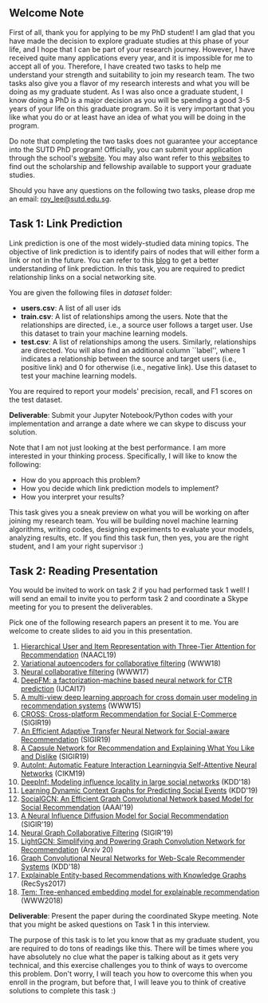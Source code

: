 ## Welcome Note

First of all, thank you for applying to be my PhD student! I am glad that you have made the decision to explore graduate studies at this phase of your life, and I hope that I can be part of your research journey. However, I have received quite many applications every year, and it is impossible for me to accept all of you. Therefore, I have created two tasks to help me understand your strength and suitability to join my research team. The two tasks also give you a flavor of my research interests and what you will be doing as my graduate student. As I was also once a graduate student, I know doing a PhD is a major decision as you will be spending a good 3-5 years of your life on this graduate program. So it is very important that you like what you do or at least have an idea of what you will be doing in the program.

Do note that completing the two tasks does not guarantee your acceptance into the SUTD PhD program! Officially, you can submit your application through the school's [website](https://istd.sutd.edu.sg/education/phd/phd-application-process/). You may also want refer to this [websites](https://www.sutd.edu.sg/Admissions/Graduate/Scholarships) to find out the scholarship and fellowship available to support your graduate studies.

Should you have any questions on the following two tasks, please drop me an email: roy_lee@sutd.edu.sg.

## Task 1: Link Prediction

Link prediction is one of the most widely-studied data mining topics. The objective of link prediction is to identify pairs of nodes that will either form a link or not in the future. You can refer to this [blog](https://www.analyticsvidhya.com/blog/2020/01/link-prediction-how-to-predict-your-future-connections-on-facebook/) to get a better understanding of link prediction. In this task, you are required to predict relationship links on a social networking site.

You are given the following files in *dataset* folder:
*  **users.csv**: A list of all user ids
*  **train.csv**: A list of relationships among the users. Note that the relationships are directed, i.e., a source user follows a target user. Use this dataset to train your machine learning models.
*  **test.csv**: A list of relationships among the users. Similarly, relationships are directed. You will also find an additional column ``label'', where 1 indicates a relationship between the source and target users (i.e., positive link) and 0 for otherwise (i.e., negative link). Use this dataset to test your machine learning models.

You are required to report your models' precision, recall, and F1 scores on the test dataset.

**Deliverable**: Submit your Jupyter Notebook/Python codes with your implementation and arrange a date where we can skype to discuss your solution.

Note that I am not just looking at the best performance. I am more interested in your thinking process. Specifically, I will like to know the following:

*  How do you approach this problem?
*  How you decide which link prediction models to implement?
*  How you interpret your results?

This task gives you a sneak preview on what you will be working on after joining my research team. You will be building novel machine learning algorithms, writing codes, designing experiments to evaluate your models, analyzing results, etc. If you find this task fun, then yes, you are the right student, and I am your right supervisor :)


## Task 2: Reading Presentation

You would be invited to work on task 2 if you had performed task 1 well! I will send an email to invite you to perform task 2 and coordinate a Skype meeting for you to present the deliverables.

Pick one of the following research papers an present it to me. You are welcome to create slides to aid you in this presentation.

1. [Hierarchical User and Item Representation with Three-Tier Attention for Recommendation](https://www.aclweb.org/anthology/N19-1180.pdf) (NAACL19)
2. [Variational autoencoders for collaborative filtering](https://arxiv.org/pdf/1802.05814.pdf) (WWW18) 
3. [Neural collaborative filtering](https://arxiv.org/pdf/1708.05031.pdf) (WWW17)
4. [DeepFM: a factorization-machine based neural network for CTR prediction](https://www.ijcai.org/proceedings/2017/0239.pdf) (IJCAI17)
5. [A multi-view deep learning approach for cross domain user modeling in recommendation systems](http://sonyis.me/paperpdf/frp1159-songA-www-2015.pdf) (WWW15) 
6. [CROSS: Cross-platform Recommendation for Social E-Commerce](http://delivery.acm.org/10.1145/3340000/3331191/p515-lin.pdf?ip=128.233.10.222&id=3331191&acc=ACTIVE%20SERVICE&key=FD0067F557510FFB%2E0F446B7AFEA05D92%2E4D4702B0C3E38B35%2E4D4702B0C3E38B35&__acm__=1575566088_2039698ece9d8ee996ccdbf205f8323b) (SIGIR19)
7. [An Efficient Adaptive Transfer Neural Network for Social-aware Recommendation](http://delivery.acm.org/10.1145/3340000/3331192/p225-chen.pdf?ip=128.233.10.222&id=3331192&acc=ACTIVE%20SERVICE&key=FD0067F557510FFB%2E0F446B7AFEA05D92%2E4D4702B0C3E38B35%2E4D4702B0C3E38B35&__acm__=1575565929_ebf835ffcc2219f62358c41f99130711) (SIGIR19)
8. [A Capsule Network for Recommendation and Explaining What You Like and Dislike](https://arxiv.org/pdf/1907.00687.pdf) (SIGIR19)
9. [AutoInt: Automatic Feature Interaction Learningvia Self-Attentive Neural Networks](https://dl.acm.org/doi/pdf/10.1145/3357384.3357925?casa_token=C42GzATU82AAAAAA:eDB8GdLJXqRWmItnr7TrW-YTTWIGIgXgqpFrzBM_ODIfwDcn4vMPOTrO1PrrHA2whx-HZzhVJy4_) (CIKM19)
10. [DeepInf: Modeling influence locality in large social networks](https://pdfs.semanticscholar.org/bd35/082b63662249d5050e98a96592e5cd67a904.pdf) (KDD'18)
11. [Learning Dynamic Context Graphs for Predicting Social Events](https://yue-ning.github.io/docs/KDD19-dengA.pdf) (KDD'19) 
12. [SocialGCN: An Efficient Graph Convolutional Network based Model for Social Recommendation](https://arxiv.org/pdf/1811.02815.pdf) (AAAI'19)
13. [A Neural Influence Diffusion Model for Social Recommendation](https://arxiv.org/pdf/1904.10322.pdf) (SIGIR'19)
14. [Neural Graph Collaborative Filtering](https://arxiv.org/pdf/1905.08108.pdf) (SIGIR'19)
15. [LightGCN: Simplifying and Powering Graph Convolution Network for Recommendation](https://arxiv.org/pdf/2002.02126.pdf) (Arxiv 20)
16. [Graph Convolutional Neural Networks for Web-Scale Recommender Systems](https://dl.acm.org/doi/pdf/10.1145/3219819.3219890) (KDD'18)
17. [Explainable Entity-based Recommendations with Knowledge Graphs](https://arxiv.org/pdf/1707.05254) (RecSys2017)
18. [Tem: Tree-enhanced embedding model for explainable recommendation](https://dl.acm.org/doi/pdf/10.1145/3178876.3186066) (WWW2018)


**Deliverable**: Present the paper during the coordinated Skype meeting. Note that you might be asked questions on Task 1 in this interview. 

The purpose of this task is to let you know that as my graduate student, you are required to do tons of readings like this. There will be times where you have absolutely no clue what the paper is talking about as it gets very technical, and this exercise challenges you to think of ways to overcome this problem. Don't worry, I will teach you how to overcome this when you enroll in the program, but before that, I will leave you to think of creative solutions to complete this task :)

